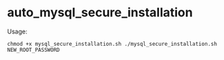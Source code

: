 # auto_mysql_secure_installation

Usage:

``
chmod +x mysql_secure_installation.sh
./mysql_secure_installation.sh NEW_ROOT_PASSWORD
``

